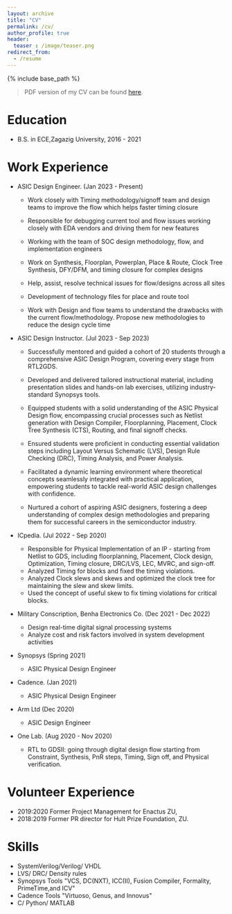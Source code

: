 ```yaml
---
layout: archive
title: "CV"
permalink: /cv/
author_profile: true
header:
  teaser : /image/teaser.png
redirect_from:
  - /resume
---
```


{% include base_path %}
> PDF version of my CV can be found [here](/files/Abdelazeem.pdf).

Education
======
* B.S. in ECE,Zagazig University, 2016 - 2021

Work Experience
======
* ASIC Design Engineer.                                        (Jan 2023 - Present)
  * Work closely with Timing methodology/signoff team and design teams to improve the flow which helps faster timing closure

  * Responsible for debugging current tool and flow issues working closely with EDA vendors and driving them for new features

  * Working with the team of SOC design methodology, flow, and implementation engineers

  * Work on Synthesis, Floorplan, Powerplan, Place & Route, Clock Tree Synthesis, DFY/DFM, and timing closure for complex designs

  * Help, assist, resolve technical issues for flow/designs across all sites

  * Development of technology files for place and route tool

  * Work with Design and flow teams to understand the drawbacks with the current flow/methodology. Propose new methodologies to reduce the design cycle time

* ASIC Design Instructor.                                               (Jul 2023 - Sep 2023)
  * Successfully mentored and guided a cohort of 20 students through a comprehensive ASIC Design Program, covering every stage from RTL2GDS.

  * Developed and delivered tailored instructional material, including presentation slides and hands-on lab exercises, utilizing industry-standard Synopsys tools.

  * Equipped students with a solid understanding of the ASIC Physical Design flow, encompassing crucial processes such as Netlist generation with Design Compiler, Floorplanning, Placement, Clock Tree Synthesis (CTS), Routing, and final signoff checks.

  * Ensured students were proficient in conducting essential validation steps including Layout Versus Schematic (LVS), Design Rule Checking (DRC), Timing Analysis, and Power Analysis.

  * Facilitated a dynamic learning environment where theoretical concepts seamlessly integrated with practical application, empowering students to tackle real-world ASIC design challenges with confidence.

  * Nurtured a cohort of aspiring ASIC designers, fostering a deep understanding of complex design methodologies and preparing them for successful careers in the semiconductor industry.

* ICpedia.                                                              (Jul 2022 - Sep 2020)
  * Responsible for Physical Implementation of an IP - starting from Netlist to GDS, including floorplanning, Placement, Clock design, Optimization, Timing closure, DRC/LVS, LEC, MVRC, and sign-off.
  * Analyzed Timing for blocks and fixed the timing violations.
  * Analyzed Clock slews and skews and optimized the clock tree for maintaining the slew and skew limits.
  * Used the concept of useful skew to fix timing violations for critical blocks.
  
* Military Conscription, Benha Electronics Co.                          (Dec 2021 - Dec 2022)
  * Design real-time digital signal processing systems
  * Analyze cost and risk factors involved in system development activities

* Synopsys                                                              (Spring 2021)
  * ASIC Physical Design Engineer 

* Cadence.                                                              (Jan 2021)
  * ASIC Physical Design Engineer 

* Arm Ltd                                                               (Dec 2020)
  * ASIC Design Engineer 
 
* One Lab.                                                              (Aug 2020 - Nov 2020)
  * RTL to GDSII: going through digital design flow starting from Constraint, Synthesis, PnR steps, Timing, Sign off, and Physical verification.

Volunteer Experience
======
* 2019:2020 Former Project Management for Enactus ZU,
* 2018:2019 Former PR director for Hult Prize Foundation, ZU.

Skills
======
* SystemVerilog/Verilog/ VHDL
* LVS/ DRC/ Density rules
* Synopsys Tools "VCS, DC(NXT), ICC(II), Fusion Compiler, Formality, PrimeTime,and ICV"
* Cadence Tools "Virtuoso, Genus, and Innovus"
* C/ Python/ MATLAB
